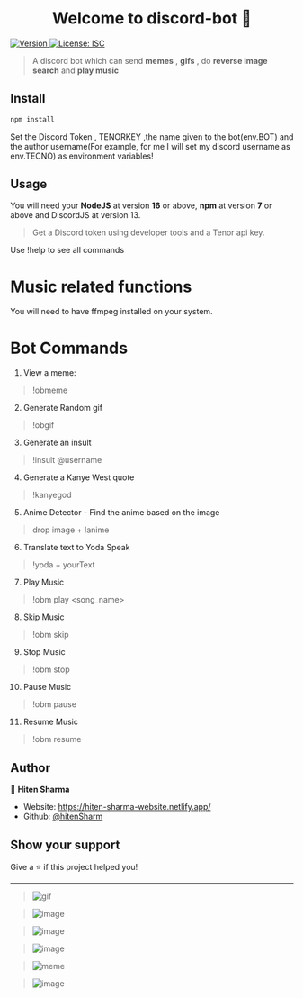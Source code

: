 <h1 align="center">Welcome to discord-bot 👋</h1>
<p>
  <a href="https://www.npmjs.com/package/discord-bot" target="_blank">
    <img alt="Version" src="https://img.shields.io/npm/v/discord-bot.svg">
  </a>
  <a href="#" target="_blank">
    <img alt="License: ISC" src="https://img.shields.io/badge/License-ISC-yellow.svg" />
  </a>
</p>

> A discord bot which can send **memes** , **gifs** , do **reverse image search** and **play music**

## Install

```sh
npm install
```
Set the Discord Token , TENORKEY ,the name given to the bot(env.BOT) and the author username(For example, for me I will set my discord username as env.TECNO) as environment variables!

## Usage
You will need your **NodeJS** at version **16** or above, **npm** at version **7** or above and DiscordJS at version 13.
>Get a Discord token using developer tools and a Tenor api key.

Use !help to see all commands

# Music related functions
You will need to have ffmpeg installed on your system.

# Bot Commands
1. View a meme: 
> !obmeme

2. Generate Random gif
> !obgif

3. Generate an insult
> !insult @username

4. Generate a Kanye West quote
> !kanyegod

5. Anime Detector - Find the anime based on the image
> drop image + !anime

6. Translate text to Yoda Speak
> !yoda + yourText

7. Play Music
> !obm play <song_name> 

8. Skip Music
> !obm skip

9. Stop Music
> !obm stop

10. Pause Music
> !obm pause

11. Resume Music
> !obm resume

## Author

👤 **Hiten Sharma**

* Website: https://hiten-sharma-website.netlify.app/
* Github: [@hitenSharm](https://github.com/hitenSharm)

## Show your support

Give a ⭐️ if this project helped you!

***

>![gif](https://user-images.githubusercontent.com/56029311/115148239-50fbcc00-a07c-11eb-830f-5da5345d56c4.png)

>![image](https://user-images.githubusercontent.com/56029311/115998046-11485d80-a603-11eb-8b12-e9ecef04eb61.png)

>![image](https://user-images.githubusercontent.com/56029311/115998055-186f6b80-a603-11eb-956e-1adb88de6b1a.png)

>![image](https://user-images.githubusercontent.com/56029311/115998057-1c9b8900-a603-11eb-8c3b-2fd0d42ddbf6.png)

>![meme](https://user-images.githubusercontent.com/56029311/115148232-4b05eb00-a07c-11eb-8b63-e0bb3fd30f83.png)

>![image](https://user-images.githubusercontent.com/56029311/135068632-02b70191-2710-4fea-b843-35f69be3def7.png)
